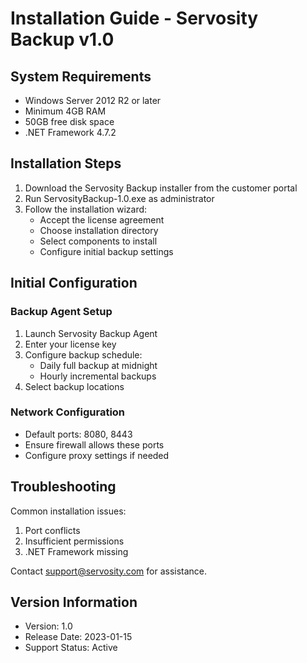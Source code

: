 # Installation Guide - Servosity Backup v1.0

## System Requirements
- Windows Server 2012 R2 or later
- Minimum 4GB RAM
- 50GB free disk space
- .NET Framework 4.7.2

## Installation Steps

1. Download the Servosity Backup installer from the customer portal
2. Run ServosityBackup-1.0.exe as administrator
3. Follow the installation wizard:
   - Accept the license agreement
   - Choose installation directory
   - Select components to install
   - Configure initial backup settings

## Initial Configuration

### Backup Agent Setup
1. Launch Servosity Backup Agent
2. Enter your license key
3. Configure backup schedule:
   - Daily full backup at midnight
   - Hourly incremental backups
4. Select backup locations

### Network Configuration
- Default ports: 8080, 8443
- Ensure firewall allows these ports
- Configure proxy settings if needed

## Troubleshooting

Common installation issues:
1. Port conflicts
2. Insufficient permissions
3. .NET Framework missing

Contact support@servosity.com for assistance.

## Version Information
- Version: 1.0
- Release Date: 2023-01-15
- Support Status: Active 